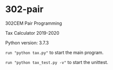 # 302-pair
302CEM Pair Programming

Tax Calculator 2019-2020

Python version: 3.7.3

`run "python tax.py"` to start the main program.

`run "python tax_test.py -v"` to start the unittest.
